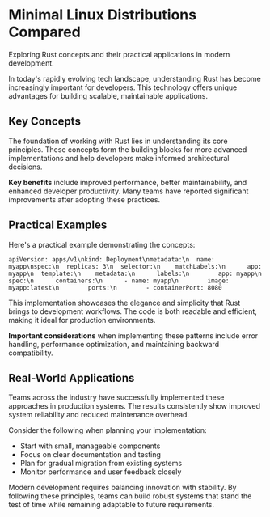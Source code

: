 # Minimal Linux Distributions Compared

Exploring Rust concepts and their practical applications in modern development.

In today's rapidly evolving tech landscape, understanding Rust has become increasingly important for developers. This technology offers unique advantages for building scalable, maintainable applications.

## Key Concepts

The foundation of working with Rust lies in understanding its core principles. These concepts form the building blocks for more advanced implementations and help developers make informed architectural decisions.

**Key benefits** include improved performance, better maintainability, and enhanced developer productivity. Many teams have reported significant improvements after adopting these practices.

## Practical Examples

Here's a practical example demonstrating the concepts:

<pre><code>apiVersion: apps/v1\nkind: Deployment\nmetadata:\n  name: myapp\nspec:\n  replicas: 3\n  selector:\n    matchLabels:\n      app: myapp\n  template:\n    metadata:\n      labels:\n        app: myapp\n    spec:\n      containers:\n      - name: myapp\n        image: myapp:latest\n        ports:\n        - containerPort: 8080</code></pre>

This implementation showcases the elegance and simplicity that Rust brings to development workflows. The code is both readable and efficient, making it ideal for production environments.

**Important considerations** when implementing these patterns include error handling, performance optimization, and maintaining backward compatibility.

## Real-World Applications

Teams across the industry have successfully implemented these approaches in production systems. The results consistently show improved system reliability and reduced maintenance overhead.

Consider the following when planning your implementation:

- Start with small, manageable components
- Focus on clear documentation and testing
- Plan for gradual migration from existing systems
- Monitor performance and user feedback closely

Modern development requires balancing innovation with stability. By following these principles, teams can build robust systems that stand the test of time while remaining adaptable to future requirements.
